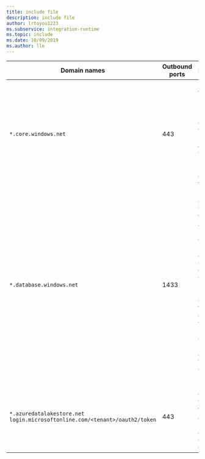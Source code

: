 ```yaml
---
title: include file
description: include file
author: lrtoyou1223
ms.subservice: integration-runtime
ms.topic: include
ms.date: 10/09/2019
ms.author: lle
---
```

| Domain names                  | Outbound ports | Description                              |
| ----------------------------- | -------------- | ---------------------------------------- |
| `*.core.windows.net`          | 443            | Used by the self-hosted integration runtime to connect to the Azure storage account when you use the staged copy feature. |
| `*.database.windows.net`      | 1433           | Required only when you copy from or to Azure SQL Database or Azure Synapse Analytics and optional otherwise. Use the staged-copy feature to copy data to SQL Database or Azure Synapse Analytics without opening port 1433. |
| `*.azuredatalakestore.net`<br>`login.microsoftonline.com/<tenant>/oauth2/token`    | 443            | Required only when you copy from or to Azure Data Lake Store and optional otherwise. |
